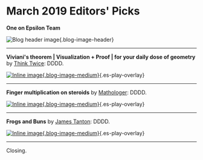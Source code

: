 # March 2019 Editors' Picks

**One on Epsilon Team**

![Blog header image](https://es-app.com/assets/hkhk19.jpg){.blog-image-header}

---
**Viviani's theorem | Visualization + Proof | for your daily dose of geometry** by [Think Twice](https://www.youtube.com/channel/UC9yt3wz-6j19RwD5m5f6HSg): DDDD.

[![Inline image](https://i.ytimg.com/vi/uf2ChRpFTZk/mqdefault.jpg
){.blog-image-medium}](https://epsilonstream.com/video/rpftzk/){.es-play-overlay}

---
**Finger multiplication on steroids** by [Mathologer](https://www.youtube.com/channel/UC1_uAIS3r8Vu6JjXWvastJg): DDDD.

[![Inline image](https://i.ytimg.com/vi/T_LjhJKuFKw/mqdefault.jpg
){.blog-image-medium}](https://epsilonstream.com/video/jkufkw/){.es-play-overlay}

---
**Frogs and Buns** by [James Tanton](https://www.youtube.com/channel/UCib_J32VI8rQI_LCFXn1XAA): DDDD.


[![Inline image](https://i.ytimg.com/vi/AALwyB5KSjs/mqdefault.jpg
){.blog-image-medium}](https://epsilonstream.com/video/b5ksjs/){.es-play-overlay}

---

Closing.